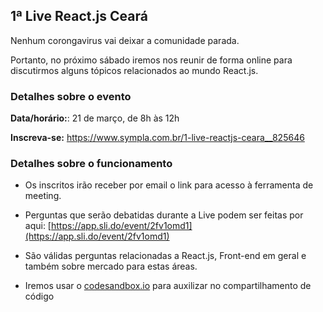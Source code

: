 ## 1ª Live React.js Ceará

Nenhum corongavirus vai deixar a comunidade parada.

Portanto, no próximo sábado iremos nos reunir de forma online para discutirmos alguns tópicos relacionados ao mundo React.js.

### Detalhes sobre o evento

**Data/horário:**: 21 de março, de 8h às 12h

**Inscreva-se:** https://www.sympla.com.br/1-live-reactjs-ceara__825646

### Detalhes sobre o funcionamento

- Os inscritos irão receber por email o link para acesso à ferramenta de meeting.

- Perguntas que serão debatidas durante a Live podem ser feitas por aqui: [https://app.sli.do/event/2fv1omd1](https://app.sli.do/event/2fv1omd1)

- São válidas perguntas relacionadas a React.js, Front-end em geral e também sobre mercado para estas áreas.

- Iremos usar o [codesandbox.io](https://codesandbox.io/) para auxilizar no compartilhamento de código
